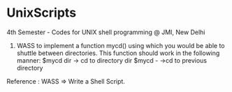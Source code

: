 # UnixScripts
4th Semester - Codes for UNIX shell programming @ JMI, New Delhi


1.  WASS to implement a function mycd() using which you would be able to shuttle between directories. This function should work     in the following manner:
        $mycd dir -> cd to directory dir
        $mycd -   ->cd to previous directory


Reference : WASS => Write a Shell Script.
